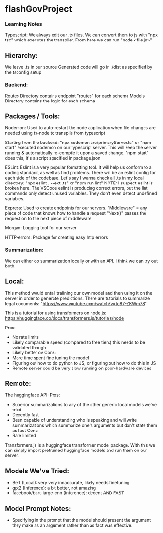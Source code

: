 # flashGovProject

### Learning Notes

Typescript:
We always edit our .ts files. We can convert them to js with "npx tsc" which executes the transpiler.
From here we can run "node <file.js>"


## Hierarchy:
We leave .ts in our source
Generated code will go in ./dist as specified by the tsconfig setup

### Backend:
Routes Directory contains endpoint "routes" for each schema
Models Directory contains the logic for each schema

## Packages / Tools:

Nodemon:
Used to auto-restart the node application when file changes are needed
using ts-node to transpile from typescript

Starting from the backend:
"npx nodemon src/primaryServer.ts" or "npm start"
executed nodemon on our typescript server. This will keep the server running & automatically re-compile it upon a saved change.
"npm start" does this, it's a script specified in package.json

ESLint:
Eslint is a very popular formatting tool. It will help us conform to a coding standard, as well as find problems.
There will be an eslint config for each side of the codebase.
Let's say I wanna check all .ts in my local directory:
"npx eslint . --ext .ts" or "npm run lint"
NOTE: I suspect eslint is broken here. The VSCode eslint is producing correct errors, but the lint commands only detect unused variables. They don't even detect undefined variables.

Express:
Used to create endpoints for our servers.
"Middleware" = any piece of code that knows how to handle a request
"Next()" passes the request on to the next piece of middleware

Morgan:
Logging tool for our server

HTTP-errors:
Package for creating easy http errors


### Summarization:
We can either do summarization locally or with an API. I think we can try out both.

## Local:
This method would entail traiining our own model and then using it on the server in order to generate predictions.
There are tutorials to summarize legal documents: "https://www.youtube.com/watch?v=tc87-ZKWm78"

This is a tutorial for using transformers on node.js: https://huggingface.co/docs/transformers.js/tutorials/node 



Pros:
- No rate limits
- Likely comparable speed (compared to free tiers) this needs to be validated though
- Likely better  ov
Cons:
- More time spent fine tuning the model
- Figuring out how to do python to JS, or figuring out how to do this in JS
- Remote server could be very slow running on poor-hardware devices

## Remote:
The huggingface API:
Pros:
- Superior summarizations to any of the other generic local models we've tried
- Decently fast
- Been capable of understanding who is speaking and will write summarizations which summarize one's arguments but don't state them as fact
Cons:
- Rate limited


Transformers.js is a huggingface transformer model package. With this we can simply import pretrained huggingface models and run them on our server.

## Models We've Tried:
 - Bert (Local): very very innaccurate, likely needs finetuning
 - gpt2 (Inference): a bit better, not amazing
 - facebook/bart-large-cnn (Inference): decent AND FAST

## Model Prompt Notes:
- Specifying in the prompt that the model should present the argument they make as an argument rather than as fact was effective.
